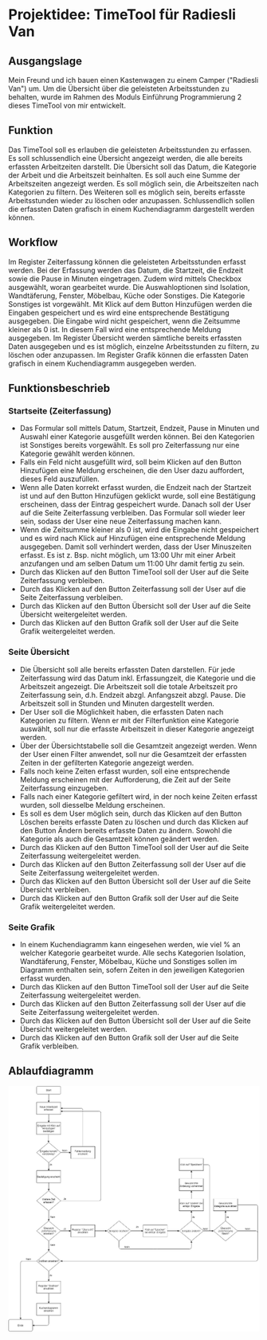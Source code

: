 # Projektidee: TimeTool für Radiesli Van

## Ausgangslage
Mein Freund und ich bauen einen Kastenwagen zu einem Camper ("Radiesli Van") um. Um die Übersicht über die geleisteten Arbeitsstunden zu behalten, wurde im Rahmen des Moduls Einführung Programmierung 2 dieses TimeTool von mir entwickelt.

## Funktion
Das TimeTool soll es erlauben die geleisteten Arbeitsstunden zu erfassen. Es soll schlussendlich eine Übersicht angezeigt werden, die alle bereits erfassten Arbeitzeiten darstellt. Die Übersicht soll das Datum, die Kategorie der Arbeit und die Arbeitszeit beinhalten. Es soll auch eine Summe der Arbeitszeiten angezeigt werden. Es soll möglich sein, die Arbeitszeiten nach Kategorien zu filtern. Des Weiteren soll es möglich sein, bereits erfasste Arbeitsstunden wieder zu löschen oder anzupassen. Schlussendlich sollen die erfassten Daten grafisch in einem Kuchendiagramm dargestellt werden können.

## Workflow
Im Register Zeiterfassung können die geleisteten Arbeitsstunden erfasst werden. Bei der Erfassung werden das Datum, die Startzeit, die Endzeit sowie die Pause in Minuten eingetragen. Zudem wird mittels Checkbox ausgewählt, woran gearbeitet wurde. Die Auswahloptionen sind Isolation, Wandtäferung, Fenster, Möbelbau, Küche oder Sonstiges. Die Kategorie Sonstiges ist vorgewählt. Mit Klick auf dem Button Hinzufügen werden die Eingaben gespeichert und es wird eine entsprechende Bestätigung ausgegeben. Die Eingabe wird nicht gespeichert, wenn die Zeitsumme kleiner als 0 ist. In diesem Fall wird eine entsprechende Meldung ausgegeben. Im Register Übersicht werden sämtliche bereits erfassten Daten ausgegeben und es ist möglich, einzelne Arbeitsstunden zu filtern, zu löschen oder anzupassen. Im Register Grafik können die erfassten Daten grafisch in einem Kuchendiagramm ausgegeben werden.

## Funktionsbeschrieb

### Startseite (Zeiterfassung)
- Das Formular soll mittels Datum, Startzeit, Endzeit, Pause in Minuten und Auswahl einer Kategorie ausgefüllt werden können. Bei den Kategorien ist Sonstiges bereits vorgewählt. Es soll pro Zeiterfassung nur eine Kategorie gewählt werden können.
- Falls ein Feld nicht ausgefüllt wird, soll beim Klicken auf den Button Hinzufügen eine Meldung erscheinen, die den User dazu auffordert, dieses Feld auszufüllen.
- Wenn alle Daten korrekt erfasst wurden, die Endzeit nach der Startzeit ist und auf den Button Hinzufügen geklickt wurde, soll eine Bestätigung erscheinen, dass der Eintrag gespeichert wurde. Danach soll der User auf die Seite Zeiterfassung verbleiben. Das Formular soll wieder leer sein, sodass der User eine neue Zeiterfassung machen kann. 
- Wenn die Zeitsumme kleiner als 0 ist, wird die Eingabe nicht gespeichert und es wird nach Klick auf Hinzufügen eine entsprechende Meldung ausgegeben. Damit soll verhindert werden, dass der User Minuszeiten erfasst. Es ist z. Bsp. nicht möglich, um 13:00 Uhr mit einer Arbeit anzufangen und am selben Datum um 11:00 Uhr damit fertig zu sein.
- Durch das Klicken auf den Button TimeTool soll der User auf die Seite Zeiterfassung verbleiben.
- Durch das Klicken auf den Button Zeiterfassung soll der User auf die Seite Zeiterfassung verbleiben.
- Durch das Klicken auf den Button Übersicht soll der User auf die Seite Übersicht weitergeleitet werden. 
- Durch das Klicken auf den Button Grafik soll der User auf die Seite Grafik weitergeleitet werden.

### Seite Übersicht
- Die Übersicht soll alle bereits erfassten Daten darstellen. Für jede Zeiterfassung wird das Datum inkl. Erfassungzeit, die Kategorie und die Arbeitszeit angezeigt. Die Arbeitszeit soll die totale Arbeitszeit pro Zeiterfassung sein, d.h. Endzeit abzgl. Anfangszeit abzgl. Pause. Die Arbeitszeit soll in Stunden und Minuten dargestellt werden.
- Der User soll die Möglichkeit haben, die erfassten Daten nach Kategorien zu filtern. Wenn er mit der Filterfunktion eine Kategorie auswählt, soll nur die erfasste Arbeitszeit in dieser Kategorie angezeigt werden.
- Über der Übersichtstabelle soll die Gesamtzeit angezeigt werden. Wenn der User einen Filter anwendet, soll nur die Gesamtzeit der erfassten Zeiten in der gefilterten Kategorie angezeigt werden.
- Falls noch keine Zeiten erfasst wurden, soll eine entsprechende Meldung erscheinen mit der Aufforderung, die Zeit auf der Seite Zeiterfassung einzugeben.
- Falls nach einer Kategorie gefiltert wird, in der noch keine Zeiten erfasst wurden, soll diesselbe Meldung erscheinen.
- Es soll es dem User möglich sein, durch das Klicken auf den Button Löschen bereits erfasste Daten zu löschen und durch das Klicken auf den Button Ändern bereits erfasste Daten zu ändern. Sowohl die Kategorie als auch die Gesamtzeit können geändert werden.
- Durch das Klicken auf den Button TimeTool soll der User auf die Seite Zeiterfassung weitergeleitet werden.
- Durch das Klicken auf den Button Zeiterfassung soll der User auf die Seite Zeiterfassung weitergeleitet werden.
- Durch das Klicken auf den Button Übersicht soll der User auf die Seite Übersicht verbleiben. 
- Durch das Klicken auf den Button Grafik soll der User auf die Seite Grafik weitergeleitet werden.

### Seite Grafik
- In einem Kuchendiagramm kann eingesehen werden, wie viel % an welcher Kategorie gearbeitet wurde. Alle sechs Kategorien Isolation, Wandtäferung, Fenster, Möbelbau, Küche und Sonstiges sollen im Diagramm enthalten sein, sofern Zeiten in den jeweiligen Kategorien erfasst wurden.
- Durch das Klicken auf den Button TimeTool soll der User auf die Seite Zeiterfassung weitergeleitet werden.
- Durch das Klicken auf den Button Zeiterfassung soll der User auf die Seite Zeiterfassung weitergeleitet werden.
- Durch das Klicken auf den Button Übersicht soll der User auf die Seite Übersicht weitergeleitet werden. 
- Durch das Klicken auf den Button Grafik soll der User auf die Seite Grafik verbleiben.


## Ablaufdiagramm
![alt text](https://github.com/alcav/PROG2_new/blob/main/static/Ablaufdiagramm.jpg)